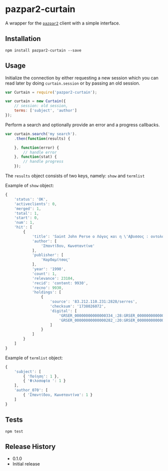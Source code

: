 pazpar2-curtain
============

A wrapper for the [`pazpar2`](https://github.com/jfragoulis/node-pazpar2) client with a simple interface.

## Installation

`npm install pazpar2-curtain --save`

## Usage

Initialize the connection by either requesting a new session which you can read later by doing `curtain.session` or by passing an old session.

```javascript
var Curtain = require('pazpar2-curtain');

var curtain = new Curtain({
    // session: old session,
    terms: ['subject', 'author']
});
```

Perform a search and optionally provide an error and a progress callbacks.


```javascript
var curtain.search('my search').
    .then(function(results) {

    }, function(error) {
        // handle error
    }, function(stat) {
        // handle progress
    });

```

The `results` object consists of two keys, namely: `show` and `termlist`

Example of `show` object:
```javascript
{ 
    'status': 'OK',
    'activeclients': 0,
    'merged': 1,
    'total': 1,
    'start': 0,
    'num': 1,
    'hit': [ 
        { 
            'title': 'Saint John Perse ο Λόγος και η \'Αβυσσος : οντολογική εισαγωγή στη φιλοσοφία της ποίησης. --Αθήνα : Καρδαμίτσας, 1990',
            'author': [ 
                'Σπαντίδου, Κωνσταντίνα' 
            ],
            'publisher': [ 
                'Καρδαμίτσας' 
            ],
            'year': '1990',
            'count': 1,
            'relevance': 23104,
            'recid': 'content: 9930',
            'recno': 9930,
            'holdings': [
                { 
                    'source': '83.212.110.231:2828/serres',
                    'checksum': '1738026072',
                    'digital': [ 
                        'GRSER_00000000000000334_:28:GRSER_00000000000000334__00002.jp2',
                        'GRSER_00000000000000282_:20:GRSER_00000000000000282__00002.jp2'
                    ] 
                }
            ] 
        } 
    ] 
}

```

Example of `termlist` object:
```javascript
{ 
    'subject': [ 
        { 'Ποίηση': 1 }, 
        { 'Φιλοσοφία ': 1 } 
    ],
    'author_070': [ 
        { 'Σπαντίδου, Κωνσταντίνα': 1 } 
    ] 
}
```

## Tests

`npm test`

## Release History

* 0.1.0
 * Initial release
